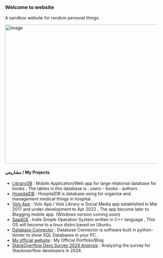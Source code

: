 ### Welcome to website
A sandbox website for random personal things.
<style>
.headerim {
  display: block;
  margin: auto;
}
</style>
<img width="694" height="457" alt="image" src="https://github.com/user-attachments/assets/a1bdaf09-f3d8-4499-8757-810b174117cf" alt="cat image" class="headerim"/>

#### مشاريعي / My Projects
- [LibraryDB](https://librarydb.netlify.app) : Mobile Application/Web app for large relational database for books , The tables in this database is : users - books - authors .
- [HospitalDB](https://github.com/Saad711T/HospitalDB) : HospitalDB is database using for organize and management medical things in hospital .
- [Volx App](https://blockelteam.itch.io/volx-library) : Volx App / Volx Library is Social Media app established in Mar 2017 and under-development to Apr 2022 , The app become later to Blogging mobile app. (Windows version coming soon)
- [SaadOS](https://github.com/Saad711T/SaadOS) : Indie Simple Operation System written in C++ language , This OS will become to a linux distro based on Ubuntu.
- [Database Connector](https://github.com/Saad711T/DatabaseConnector) : Database Connector is software built in python-tkinter to show SQL Databases in your PC .
- [My official website](https://saadthelegend.netlify.app) : My Official Portfolio/Blog
- [StackOverflow Devs Survey 2024 Analysis](https://github.com/Saad711T/Stackoverflow-2024-Survey-Analysis) : Analyzing the survey for Stackoverflow developers in 2024.
